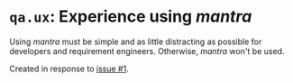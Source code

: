 # `qa.ux`: Experience using *mantra*

Using *mantra* must be simple and as little distracting as possible for developers and requirement engineers.
Otherwise, *mantra* won't be used.

Created in response to [issue #1](https://github.com/mhatzl/mantra/issues/1).
